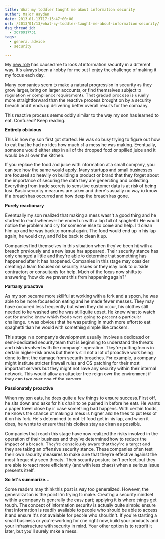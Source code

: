 ```yaml
---
title: What my toddler taught me about information security
author: Major Hayden
date: 2013-01-13T17:15:47+00:00
url: /2013/01/13/what-my-toddler-taught-me-about-information-security/
dsq_thread_id:
  - 3678919731
tags:
  - general advice
  - security

---
```

My [new role][1] has caused me to look at information security in a different way. It's always been a hobby for me but I enjoy the challenge of making it my focus each day.

Many companies seem to make a natural progression in security as they grow larger, bring on larger accounts, or find themselves subject to regulation or compliance requirements. That gradual process is usually more straightforward than the reactive process brought on by a security breach and it ends up delivering better overall results for the company.

This reactive process seems oddly similar to the way my son has learned to eat. Confused? Keep reading.

**Entirely oblivious**

This is how my son first got started. He was so busy trying to figure out how to eat that he had no idea how much of a mess he was making. Eventually, someone would either step in all of the dropped food or spilled juice and it would be all over the kitchen.

If you replace the food and juice with information at a small company, you can see how the same would apply. Many startups and small businesses are focused so heavily on building a product or brand that they forget about the importance of securing the data they are generating and collecting. Everything from trade secrets to sensitive customer data is at risk of being lost. Basic security measures are taken and there's usually no way to know if a breach has occurred and how deep the breach has gone.

**Purely reactionary**

Eventually my son realized that making a mess wasn't a good thing and he started to react whenever he ended up with a lap full of spaghetti. He would notice the problem and cry for someone else to come and help. I'd clean him up and he was back to normal again. The food would end up in his lap again, he would cry, and I'd be back to clean it up.

Companies find themselves in this situation when they've been hit with a breach previously and a new issue has appeared. Their security stance has only changed a little and they're able to determine that something has happened after it has happened. Companies in this stage may consider creating a team focused on security issues or they may look to outside contractors or consultants for help. Much of the focus now shifts to answering "how do we prevent this from happening again?"

**Partially proactive**

As my son became more skillful at working with a fork and a spoon, he was able to be more focused on eating and he made fewer messes. They may have occurred less frequently but when they did occur, his clothes still needed to be washed and he was still quite upset. He knew what to watch out for and he knew which foods were going to present a particular challenge. It was obvious that he was putting in much more effort to eat spaghetti than he would with something simple like crackers.

This stage in a company's development usually involves a dedicated or semi-dedicated security team that is beginning to understand the threats and risks involved with the company's operation. They're putting focus in certain higher-risk areas but there's still not a lot of proactive work being done to limit the damage from security breaches. For example, a company might institute stricter firewall rules and OS patching for their most important servers but they might not have any security within their internal network. This would allow an attacker free reign over the environment if they can take over one of the servers.

**Passionately proactive**

When my son eats, he does quite a few things to ensure success. First off, he sits down and asks for his chair to be pushed in before he eats. He wants a paper towel close by in case something bad happens. With certain foods, he knows the chance of making a mess is higher and he tries to put less of it on his fork. He's determined to not let food get in his lap, and when it does, he wants to ensure that his clothes stay as clean as possible.

Companies that reach this stage have now realized the risks involved in the operation of their business and they've determined how to reduce the impact of a breach. They're consciously aware that they're a target and they are taking an offensive security stance. These companies often test their own security measures to make sure that they're effective against the most frequently seen threats. Their security posture isn't perfect, but they are able to react more efficiently (and with less chaos) when a serious issue presents itself.

**So let's summarize&#8230;**

Some readers may think this post is way too generalized. However, the generalization is the point I'm trying to make. Creating a security mindset within a company is generally the easy part; applying it is where things get tough. The concept of information security is actually quite simple: ensure that information is readily available to people who should be able to access it and ensure it's not available for people who shouldn't. If you're starting a small business or you're working for one right now, build your products and your infrastructure with security in mind. Your other option is to retrofit it later, but you'll surely make a mess.

 [1]: /2012/11/26/reaching-a-new-milestone-and-making-some-big-changes/
